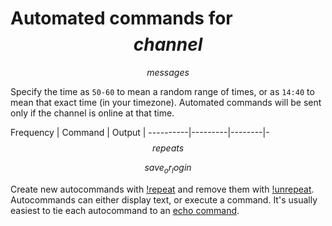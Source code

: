 # Automated commands for $$channel$$

$$messages$$

Specify the time as `50-60` to mean a random range of times, or as `14:40` to mean that
exact time (in your timezone). Automated commands will be sent only if the channel is
online at that time.

Frequency | Command | Output |
----------|---------|--------|-
$$repeats$$

$$save_or_login$$

Create new autocommands with [!repeat](https://rosuav.github.io/StilleBot/commands/repeat)
and remove them with [!unrepeat](https://rosuav.github.io/StilleBot/commands/repeat).
Autocommands can either display text, or execute a command. It's usually easiest to tie
each autocommand to an [echo command](commands).
